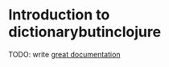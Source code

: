 # Introduction to dictionarybutinclojure

TODO: write [great documentation](http://jacobian.org/writing/what-to-write/)
